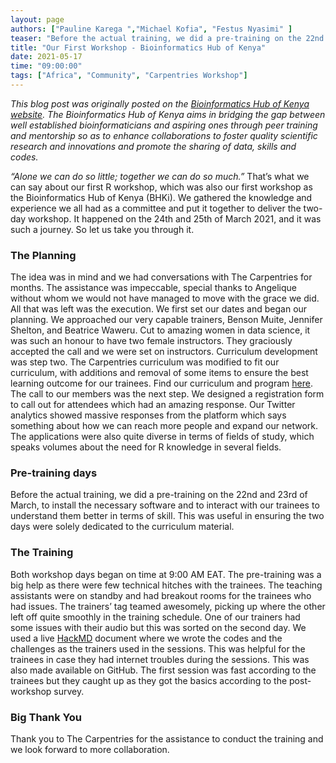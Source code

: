 ```yaml
---
layout: page
authors: ["Pauline Karega ","Michael Kofia", "Festus Nyasimi" ]
teaser: "Before the actual training, we did a pre-training on the 22nd and 23rd of March"
title: "Our First Workshop - Bioinformatics Hub of Kenya"
date: 2021-05-17
time: "09:00:00"
tags: ["Africa", "Community", "Carpentries Workshop"]
---
```


*This blog post was originally posted on the [Bioinformatics Hub of Kenya website](https://bhki.org/). The Bioinformatics Hub of Kenya aims in bridging the gap between well established bioinformaticians and aspiring ones through peer training and mentorship so as to enhance collaborations to foster quality scientific research and innovations and promote the sharing of data, skills and codes.*

*“Alone we can do so little; together we can do so much.”* That’s what we can say about our first R workshop, which was also our first workshop as the Bioinformatics Hub of Kenya (BHKi). We gathered the knowledge and experience we all had as a committee and put it together to deliver the two-day workshop. 
It happened on the 24th and 25th of March 2021, and it was such a journey. So let us take you through it.

### The Planning ###

The idea was in mind and we had conversations with The Carpentries for months. The assistance was impeccable, special thanks to Angelique without whom we would not have managed 
to move with the grace we did. All that was left was the execution. We first set our dates and began our planning. We approached our very capable trainers, Benson Muite, 
Jennifer Shelton, and Beatrice Waweru. Cut to amazing women in data science, it was such an honour to have two female instructors. They graciously accepted the 
call and we were set on instructors. Curriculum development was step two. The Carpentries curriculum was modified to fit our curriculum, with additions and 
removal of some items to ensure the best learning outcome for our trainees. Find our curriculum and program [here](https://bioinformatics-hub-ke.github.io/2021-03-24-BHKi-Online/). 
The call to our members was the next step. We designed a registration form to call out for attendees which had an amazing response. Our Twitter analytics showed massive 
responses from the platform which says something about how we can reach more people and expand our network. The applications were also quite diverse in terms of fields of study, which speaks volumes about the need for R knowledge 
in several fields. 

### Pre-training days ###

Before the actual training, we did a pre-training on the 22nd and 23rd of March, to install the necessary software and to interact with our trainees to understand them better 
in terms of skill. This was useful in ensuring the two days were solely dedicated to the curriculum material. 

### The Training ###

Both workshop days began on time at 9:00 AM EAT. The pre-training was a big help as there were few technical hitches with the trainees. The teaching assistants were on standby 
and had breakout rooms for the trainees who had issues. The trainers’ tag teamed awesomely, picking up where the other left off quite smoothly in the training schedule. One of 
our trainers had some issues with their audio but this was sorted on the second day. We used a live [HackMD](https://hackmd.io/2QkQfQZbQnG9djQm6Z-X4g?view) document where we wrote the codes and the challenges as the trainers
used in the sessions. This was helpful for the trainees in case they had internet troubles during the sessions. This was also made available on GitHub. The first session was 
fast according to the trainees but they caught up as they got the basics according to the post-workshop survey.

### Big Thank You ###

Thank you to The Carpentries for the assistance to conduct the training and we look forward to more collaboration.
